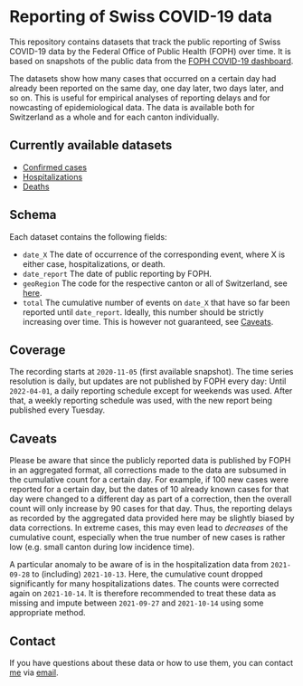 # Reporting of Swiss COVID-19 data

This repository contains datasets that track the public reporting of Swiss COVID-19 data by the Federal Office of Public Health (FOPH) over time. It is based on snapshots of the public data from the [FOPH COVID-19 dashboard](https://www.covid19.admin.ch).

The datasets show how many cases that occurred on a certain day had already been reported on the same day, one day later, two days later, and so on. This is useful for empirical analyses of reporting delays and for nowcasting of epidemiological data. The data is available both for Switzerland as a whole and for each canton individually.

## Currently available datasets
- [Confirmed cases](data/reporting_cases.csv)
- [Hospitalizations](data/reporting_hospitalizations.csv)
- [Deaths](data/reporting_deaths.csv)

## Schema
Each dataset contains the following fields:
- `date_X` The date of occurrence of the corresponding event, where X is either case, hospitalizations, or death.
- `date_report` The date of public reporting by FOPH.
- `geoRegion` The code for the respective canton or all of Switzerland, see [here](https://www.covid19.admin.ch/api/data/documentation/models/sources-definitions-dailyincomingdata.md#georegion).
- `total` The cumulative number of events on `date_X` that have so far been reported until `date_report`. Ideally, this number should be strictly increasing over time. This is however not guaranteed, see [Caveats](#caveats).

## Coverage
The recording starts at `2020-11-05` (first available snapshot). The time series resolution is daily, but updates are not published by FOPH every day: Until `2022-04-01`, a daily reporting schedule except for weekends was used. After that, a weekly reporting schedule was used, with the new report being published every Tuesday.

## Caveats
Please be aware that since the publicly reported data is published by FOPH in an aggregated format, all corrections made to the data are subsumed in the cumulative count for a certain day. For example, if 100 new cases were reported for a certain day, but the dates of 10 already known cases for that day were changed to a different day as part of a correction, then the overall count will only increase by 90 cases for that day. Thus, the reporting delays as recorded by the aggregated data provided here may be slightly biased by data corrections. In extreme cases, this may even lead to *decreases* of the cumulative count, especially when the true number of new cases is rather low (e.g. small canton during low incidence time).

A particular anomaly to be aware of is in the hospitalization data from `2021-09-28` to (including) `2021-10-13`. Here, the cumulative count dropped significantly for many hospitalizations dates. The counts were corrected again on `2021-10-14`. It is therefore recommended to treat these data as missing and impute between `2021-09-27` and `2021-10-14` using some appropriate method.

## Contact
If you have questions about these data or how to use them, you can contact [me](https://bsse.ethz.ch/cevo/the-group/people/person-detail.html?persid=283358) via [email](mailto:adrian.lison@bsse.ethz.ch).
